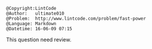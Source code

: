 ```
@Copyright:LintCode
@Author:   ultimate010
@Problem:  http://www.lintcode.com/problem/fast-power
@Language: Markdown
@Datetime: 16-06-09 07:15
```

This question need review.